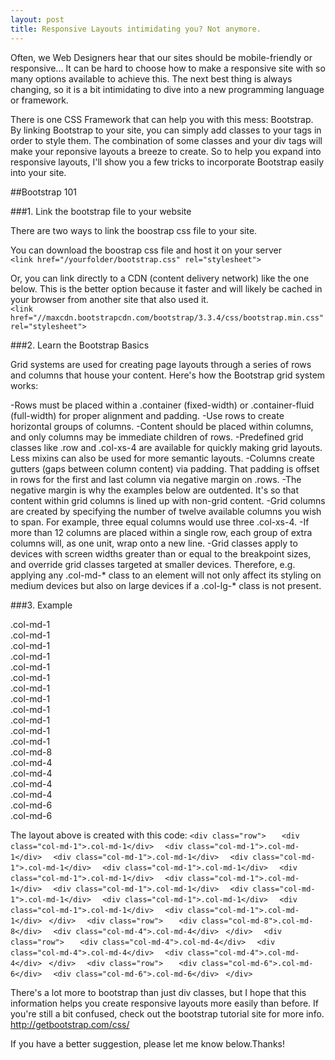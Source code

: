```yaml
---
layout: post
title: Responsive Layouts intimidating you? Not anymore.
---
```

<link href="//maxcdn.bootstrapcdn.com/bootstrap/3.3.4/css/bootstrap.min.css" rel="stylesheet">


Often, we Web Designers hear that our sites should be mobile-friendly or responsive... It can be hard to choose how to make a responsive site with so many options available to achieve this. The next best thing is always changing, so it is a bit intimidating to dive into a new programming language or framework. 

There is one CSS Framework that can help you with this mess: Bootstrap. By linking Bootstrap to your site, you can simply add classes to your tags in order to style them. The combination of some classes and your div tags will make your reponsive layouts a breeze to create. So to help you expand into responsive layouts, I'll show you a few tricks to incorporate Bootstrap easily into your site.

##Bootstrap 101

###1. Link the bootstrap file to your website

There are two ways to link the boostrap css file to your site. 

You can download the boostrap css file and host it on your server  
`<link href="/yourfolder/bootstrap.css" rel="stylesheet">`

Or, you can link directly to a CDN (content delivery network) like the one below. This is the better option because it faster and will likely be cached in your browser from another site that also used it.  
`<link href="//maxcdn.bootstrapcdn.com/bootstrap/3.3.4/css/bootstrap.min.css" rel="stylesheet">`

###2. Learn the Bootstrap Basics

Grid systems are used for creating page layouts through a series of rows and columns that house your content. Here's how the Bootstrap grid system works:

-Rows must be placed within a .container (fixed-width) or .container-fluid (full-width) for proper alignment and padding.
-Use rows to create horizontal groups of columns.
-Content should be placed within columns, and only columns may be immediate children of rows.
-Predefined grid classes like .row and .col-xs-4 are available for quickly making grid layouts. Less mixins can also be used for more semantic layouts.
-Columns create gutters (gaps between column content) via padding. That padding is offset in rows for the first and last column via negative margin on .rows.
-The negative margin is why the examples below are outdented. It's so that content within grid columns is lined up with non-grid content.
-Grid columns are created by specifying the number of twelve available columns you wish to span. For example, three equal columns would use three .col-xs-4.
-If more than 12 columns are placed within a single row, each group of extra columns will, as one unit, wrap onto a new line.
-Grid classes apply to devices with screen widths greater than or equal to the breakpoint sizes, and override grid classes targeted at smaller devices. Therefore, e.g. applying any .col-md-* class to an element will not only affect its styling on medium devices but also on large devices if a .col-lg-* class is not present.

###3. Example

<div class="row">  
  <div class="col-md-1">.col-md-1</div>  
  <div class="col-md-1">.col-md-1</div>  
  <div class="col-md-1">.col-md-1</div>  
  <div class="col-md-1">.col-md-1</div>  
  <div class="col-md-1">.col-md-1</div>  
  <div class="col-md-1">.col-md-1</div>  
  <div class="col-md-1">.col-md-1</div>  
  <div class="col-md-1">.col-md-1</div>  
  <div class="col-md-1">.col-md-1</div>  
  <div class="col-md-1">.col-md-1</div>  
  <div class="col-md-1">.col-md-1</div>  
  <div class="col-md-1">.col-md-1</div>  
</div>  
<div class="row">
  <div class="col-md-8">.col-md-8</div>
  <div class="col-md-4">.col-md-4</div>
</div>
<div class="row">
  <div class="col-md-4">.col-md-4</div>
  <div class="col-md-4">.col-md-4</div>
  <div class="col-md-4">.col-md-4</div>
</div>
<div class="row">
  <div class="col-md-6">.col-md-6</div>
  <div class="col-md-6">.col-md-6</div>
</div>

The layout above is created with this code:
`<div class="row">  `
`  <div class="col-md-1">.col-md-1</div>  `
`  <div class="col-md-1">.col-md-1</div>  `
`  <div class="col-md-1">.col-md-1</div>  `
`  <div class="col-md-1">.col-md-1</div>  `
`  <div class="col-md-1">.col-md-1</div>  `
`  <div class="col-md-1">.col-md-1</div>  `
`  <div class="col-md-1">.col-md-1</div>  `
`  <div class="col-md-1">.col-md-1</div>  `
`  <div class="col-md-1">.col-md-1</div>  `
`  <div class="col-md-1">.col-md-1</div>  `
`  <div class="col-md-1">.col-md-1</div>  `
`  <div class="col-md-1">.col-md-1</div>  `
`</div>  `
`<div class="row">  `
`  <div class="col-md-8">.col-md-8</div>  `
`  <div class="col-md-4">.col-md-4</div>  `
`</div>  `
`<div class="row">  `
`  <div class="col-md-4">.col-md-4</div>  `
`  <div class="col-md-4">.col-md-4</div>  `
`  <div class="col-md-4">.col-md-4</div>  `
`</div>  `
`<div class="row">  `
`  <div class="col-md-6">.col-md-6</div>  `
`  <div class="col-md-6">.col-md-6</div>  `
`</div>`

There's a lot more to bootstrap than just div classes, but I hope that this information helps you create responsive layouts more easily than before. If you're still a bit confused, check out the bootstrap tutorial site for more info.
http://getbootstrap.com/css/

If you have a better suggestion, please let me know below.Thanks!
